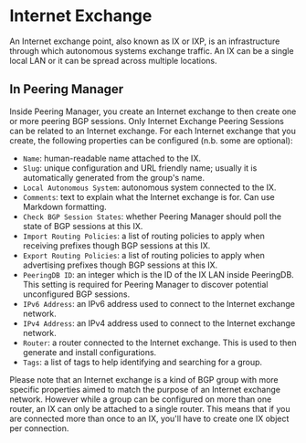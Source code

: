 # Internet Exchange

An Internet exchange point, also known as IX or IXP, is an infrastructure
through which autonomous systems exchange traffic. An IX can be a single local
LAN or it can be spread across multiple locations.

## In Peering Manager

Inside Peering Manager, you create an Internet exchange to then create one or
more peering BGP sessions. Only Internet Exchange Peering Sessions can be
related to an Internet exchange. For each Internet exchange that you create,
the following properties can be configured (n.b. some are optional):

  * `Name`: human-readable name attached to the IX.
  * `Slug`: unique configuration and URL friendly name; usually it is
     automatically generated from the group's name.
  * `Local Autonomous System`: autonomous system connected to the IX.
  * `Comments`: text to explain what the Internet exchange is for. Can use
    Markdown formatting.
  * `Check BGP Session States`: whether Peering Manager should poll the state
    of BGP sessions at this IX.
  * `Import Routing Policies`: a list of routing policies to apply when
     receiving prefixes though BGP sessions at this IX.
  * `Export Routing Policies`: a list of routing policies to apply when
     advertising prefixes though BGP sessions at this IX.
  * `PeeringDB ID`: an integer which is the ID of the IX LAN inside PeeringDB.
    This setting is required for Peering Manager to discover potential
    unconfigured BGP sessions.
  * `IPv6 Address`: an IPv6 address used to connect to the Internet exchange
    network.
  * `IPv4 Address`: an IPv4 address used to connect to the Internet exchange
    network.
  * `Router`: a router connected to the Internet exchange. This is used to then
    generate and install configurations.
  * `Tags`: a list of tags to help identifying and searching for a group.

Please note that an Internet exchange is a kind of BGP group with more specific
properties aimed to match the purpose of an Internet exchange network. However
while a group can be configured on more than one router, an IX can only be
attached to a single router. This means that if you are connected more than
once to an IX, you'll have to create one IX object per connection.

